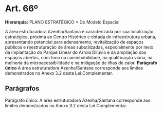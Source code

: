 # Art. 66º

**Hierarquia:** PLANO ESTRATÉGICO > Do Modelo Espacial

A área estruturadora Azenha/Santana é caracterizada por sua localização estratégica, próxima ao Centro Histórico e dotada de infraestrutura urbana, apresentando potencial para adensamento, revitalização de espaços públicos e reestruturação de áreas subutilizadas, especialmente por meio da implantação do Parque Linear do Arroio Dilúvio e da ampliação dos espaços abertos, com foco na caminhabilidade, na qualificação viária, na melhoria da microacessibilidade e na mitigação de ilhas de calor.
**Parágrafo único** A área estruturadora Azenha/Santana corresponde aos limites demonstrados no Anexo 3.2 desta Lei Complementar.

## Parágrafos
Parágrafo único: A área estruturadora Azenha/Santana corresponde aos limites demonstrados no Anexo 3.2 desta Lei Complementar.




